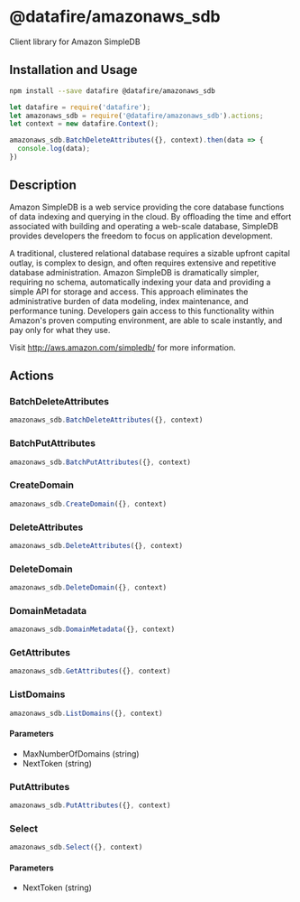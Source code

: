 # @datafire/amazonaws_sdb

Client library for Amazon SimpleDB

## Installation and Usage
```bash
npm install --save datafire @datafire/amazonaws_sdb
```

```js
let datafire = require('datafire');
let amazonaws_sdb = require('@datafire/amazonaws_sdb').actions;
let context = new datafire.Context();

amazonaws_sdb.BatchDeleteAttributes({}, context).then(data => {
  console.log(data);
})
```

## Description
Amazon SimpleDB is a web service providing the core database functions of data indexing and querying in the cloud. By offloading the time and effort associated with building and operating a web-scale database, SimpleDB provides developers the freedom to focus on application development. <p> A traditional, clustered relational database requires a sizable upfront capital outlay, is complex to design, and often requires extensive and repetitive database administration. Amazon SimpleDB is dramatically simpler, requiring no schema, automatically indexing your data and providing a simple API for storage and access. This approach eliminates the administrative burden of data modeling, index maintenance, and performance tuning. Developers gain access to this functionality within Amazon's proven computing environment, are able to scale instantly, and pay only for what they use. </p> <p> Visit <a href="http://aws.amazon.com/simpledb/">http://aws.amazon.com/simpledb/</a> for more information. </p>

## Actions
### BatchDeleteAttributes



```js
amazonaws_sdb.BatchDeleteAttributes({}, context)
```


### BatchPutAttributes



```js
amazonaws_sdb.BatchPutAttributes({}, context)
```


### CreateDomain



```js
amazonaws_sdb.CreateDomain({}, context)
```


### DeleteAttributes



```js
amazonaws_sdb.DeleteAttributes({}, context)
```


### DeleteDomain



```js
amazonaws_sdb.DeleteDomain({}, context)
```


### DomainMetadata



```js
amazonaws_sdb.DomainMetadata({}, context)
```


### GetAttributes



```js
amazonaws_sdb.GetAttributes({}, context)
```


### ListDomains



```js
amazonaws_sdb.ListDomains({}, context)
```

#### Parameters
* MaxNumberOfDomains (string)
* NextToken (string)

### PutAttributes



```js
amazonaws_sdb.PutAttributes({}, context)
```


### Select



```js
amazonaws_sdb.Select({}, context)
```

#### Parameters
* NextToken (string)

